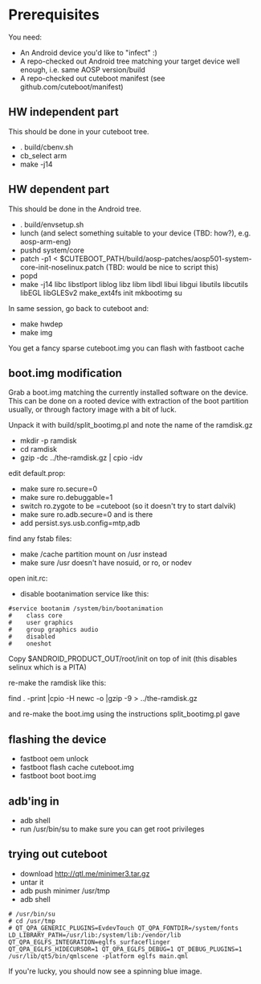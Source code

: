# Prerequisites

You need:

* An Android device you'd like to "infect" :)
* A repo-checked out Android tree matching your target device well enough, i.e. same AOSP version/build
* A repo-checked out cuteboot manifest (see github.com/cuteboot/manifest)

## HW independent part

This should be done in your cuteboot tree.

* . build/cbenv.sh
* cb_select arm
* make -j14


## HW dependent part

This should be done in the Android tree.

* . build/envsetup.sh
* lunch (and select something suitable to your device (TBD: how?), e.g. aosp-arm-eng)
* pushd system/core
* patch -p1 < $CUTEBOOT_PATH/build/aosp-patches/aosp501-system-core-init-noselinux.patch (TBD: would be nice to script this)
* popd
* make -j14 libc libstlport liblog libz libm libdl libui libgui libutils libcutils libEGL libGLESv2 make_ext4fs init mkbootimg su

In same session, go back to cuteboot and:

* make hwdep
* make img

You get a fancy sparse cuteboot.img you can flash with fastboot cache


## boot.img modification

Grab a boot.img matching the currently installed software on the device.
This can be done on a rooted device with extraction of the boot partition
usually, or through factory image with a bit of luck.

Unpack it with build/split_bootimg.pl and note the name of the ramdisk.gz
* mkdir -p ramdisk
* cd ramdisk
* gzip -dc ../the-ramdisk.gz | cpio -idv

edit default.prop:

* make sure ro.secure=0
* make sure ro.debuggable=1
* switch ro.zygote to be =cuteboot  (so it doesn't try to start dalvik) 
* make sure ro.adb.secure=0 and is there
* add persist.sys.usb.config=mtp,adb

find any fstab files:

* make /cache partition mount on /usr instead
* make sure /usr doesn't have nosuid, or ro, or nodev

open init.rc:

* disable bootanimation service like this:

```
#service bootanim /system/bin/bootanimation
#    class core
#    user graphics
#    group graphics audio
#    disabled
#    oneshot
```

Copy $ANDROID_PRODUCT_OUT/root/init on top of init (this disables selinux which is a PITA)

re-make the ramdisk like this:

find . -print |cpio -H newc -o |gzip -9 > ../the-ramdisk.gz

and re-make the boot.img using the instructions split_bootimg.pl gave

## flashing the device

* fastboot oem unlock
* fastboot flash cache cuteboot.img
* fastboot boot boot.img 

## adb'ing in

* adb shell
* run /usr/bin/su to make sure you can get root privileges

## trying out cuteboot

* download http://qtl.me/minimer3.tar.gz
* untar it
* adb push minimer /usr/tmp
* adb shell

```
# /usr/bin/su
# cd /usr/tmp
# QT_QPA_GENERIC_PLUGINS=EvdevTouch QT_QPA_FONTDIR=/system/fonts LD_LIBRARY_PATH=/usr/lib:/system/lib:/vendor/lib QT_QPA_EGLFS_INTEGRATION=eglfs_surfaceflinger QT_QPA_EGLFS_HIDECURSOR=1 QT_QPA_EGLFS_DEBUG=1 QT_DEBUG_PLUGINS=1 /usr/lib/qt5/bin/qmlscene -platform eglfs main.qml
```

If you're lucky, you should now see a spinning blue image.

